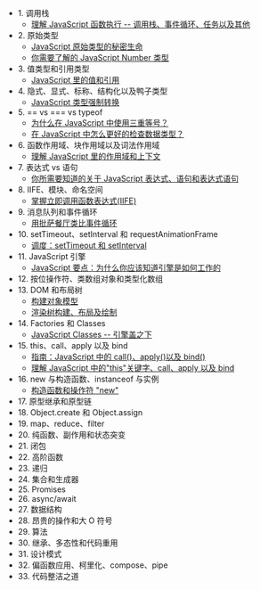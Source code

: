 <!--
 * @Author: Hom Yan
 * @Date: 2019-03-15 15:05:41
 * @LastEditors: Hom Yan
 * @LastEditTime: 2019-09-30 14:42:34
 -->

- 1.&nbsp;调用栈
  - [理解 JavaScript 函数执行 -- 调用栈、事件循环、任务以及其他](/1-call-stack/understanding-javascript-function-executions.md)
- 2.&nbsp;原始类型
  - [JavaScript 原始类型的秘密生命](/2-primitive-types/the-secrect-life-of-javascript-primitives.md)
  - [你需要了解的 JavaScript Number 类型](/2-primitive-types/what-you-need-to-know-about-javascript-number-type.md)
- 3.&nbsp;值类型和引用类型
  - [JavaScript 里的值和引用](/3-value-types-and-reference-types/explaining-value-vs-reference.md)
- 4.&nbsp;隐式、显式、标称、结构化以及鸭子类型
  - [JavaScript 类型强制转换](/4-type-coercion/javascript-type-coercion-explained.md)
- 5.&nbsp;== vs === vs typeof
  - [为什么在 JavaScript 中使用三重等号？](/5-==vs===vs-typeof/why-use-the-triple-equals-in-javascript.md)
  - [在 JavaScript 中怎么更好的检查数据类型？](/5-==vs===vs-typeof/how-to-better-check-data-types-in-javscript.md)
- 6.&nbsp;函数作用域、块作用域以及词法作用域
  - [理解 JavaScript 里的作用域和上下文](/6-function-block-lexical-scope/understanding-scope-and-context-in-javascript.md)
- 7.&nbsp;表达式 vs 语句
  - [你所需要知道的关于 JavaScript 表达式、语句和表达式语句](/7-expression-vs-statement/expressions-statements-and-expression-statements.md)
- 8.&nbsp;IIFE、模块、命名空间
  - [掌握立即调用函数表达式(IIFE)](/8-IIFE-modules-namespaces/mastering-IIFE.md)
- 9.&nbsp;消息队列和事件循环
  - [用批萨餐厅类比事件循环](/9-message-queue-and-event-loop/visualising-event-loop-with-pizza-resturant.md)
- 10.&nbsp;setTimeout、setInterval 和 requestAnimationFrame
  - [调度：setTimeout 和 setInterval](/10-settimeout-setinterval-and-requestanimationframe/settimeout-and-setinterval.md)
- 11.&nbsp;JavaScript 引擎
  - [JavaScript 要点：为什么你应该知道引擎是如何工作的](/11-javascript-engine/javascript-essentials-why-you-should-know-how-the-engine-works.md)
- 12.&nbsp;按位操作符、类数组对象和类型化数组
- 13.&nbsp;DOM 和布局树
  - [构建对象模型](https://developers.google.com/web/fundamentals/performance/critical-rendering-path/constructing-the-object-model)
  - [渲染树构建、布局及绘制](https://developers.google.com/web/fundamentals/performance/critical-rendering-path/render-tree-construction)
- 14.&nbsp;Factories 和 Classes
  - [JavaScript Classes -- 引擎盖之下](/14-factories-classes/javascript-classes-under-the-hood.md)
- 15.&nbsp;this、call、apply 以及 bind
  - [指南：JavaScript 中的 call()、apply()以及 bind()](/15-this-call-apply-bind/how-to-call-apply-bind-in-javascript.md)
  - [理解 JavaScript 中的"this"关键字、call、apply 以及 bind](/15-this-call-apply-bind/this-keyword-call-apply-bind-javascript.md)
- 16.&nbsp;new 与构造函数、instanceof 与实例
  - [构造函数和操作符 "new"](/16-new-constructor-instance/constructor-new.md)
- 17.&nbsp;原型继承和原型链
- 18.&nbsp;Object.create 和 Object.assign
- 19.&nbsp;map、reduce、filter
- 20.&nbsp;纯函数、副作用和状态突变
- 21.&nbsp;闭包
- 22.&nbsp;高阶函数
- 23.&nbsp;递归
- 24.&nbsp;集合和生成器
- 25.&nbsp;Promises
- 26.&nbsp;async/await
- 27.&nbsp;数据结构
- 28.&nbsp;昂贵的操作和大 O 符号
- 29.&nbsp;算法
- 30.&nbsp;继承、多态性和代码重用
- 31.&nbsp;设计模式
- 32.&nbsp;偏函数应用、柯里化、compose、pipe
- 33.&nbsp;代码整洁之道
